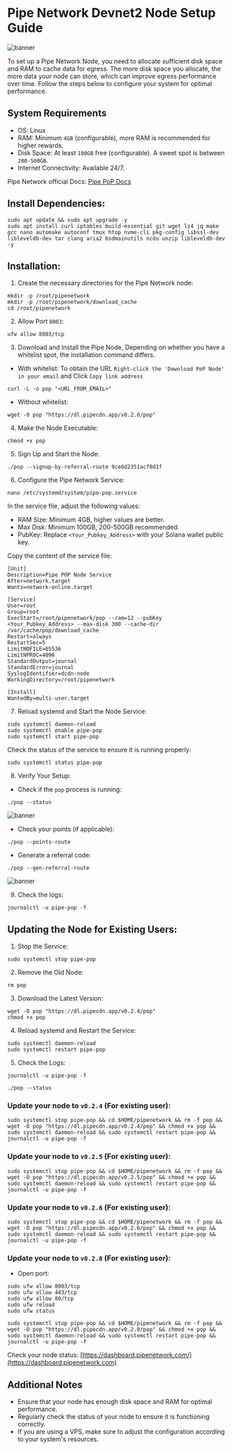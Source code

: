 # **Pipe Network Devnet2 Node Setup Guide**

![banner](https://github.com/SKaaalper/PipeNetwork-Devnet2/blob/main/image3.png)

To set up a Pipe Network Node, you need to allocate sufficient disk space and RAM to cache data for egress. The more disk space you allocate, the more data your node can store, which can improve egress performance over time. Follow the steps below to configure your system for optimal performance.

## System Requirements

- OS: Linux
- RAM: Minimum `4GB` (configurable), more RAM is recommended for higher rewards.
- Disk Space: At least `100GB` free (configurable). A sweet spot is between `200-500GB`.
- Internet Connectivity: Available 24/7.

Pipe Network official Docs: [Pipe PoP Docs](https://docs.pipe.network/devnet-2)

## Install Dependencies:

```
sudo apt update && sudo apt upgrade -y
sudo apt install curl iptables build-essential git wget lz4 jq make gcc nano automake autoconf tmux htop nvme-cli pkg-config libssl-dev libleveldb-dev tar clang aria2 bsdmainutils ncdu unzip libleveldb-dev -y
```

## Installation:

1. Create the necessary directories for the Pipe Network node:
```
mkdir -p /root/pipenetwork
mkdir -p /root/pipenetwork/download_cache
cd /root/pipenetwork
```

2. Allow Port `8003`:
```
ufw allow 8003/tcp
```

3. Download and Install the Pipe Node, Depending on whether you have a whitelist spot, the installation command differs.
- With whitelist: To obtain the URL `Right-click the 'Download PoP Node' in your email` and Click `Copy link address`
```
curl -L -o pop "<URL_FROM_EMAIL>"
```

- Without whitelist:
```
wget -O pop "https://dl.pipecdn.app/v0.2.8/pop"
```

4. Make the Node Executable:
```
chmod +x pop
```

5. Sign Up and Start the Node:
```
./pop --signup-by-referral-route 9ce6d2351acf8d1f
```

6. Configure the Pipe Network Service:
```
nano /etc/systemd/system/pipe-pop.service
```

In the service file, adjust the following values:

- RAM Size: Minimum 4GB, higher values are better.
- Max Disk: Minimum 100GB, 200-500GB recommended.
- PubKey: Replace `<Your_Pubkey_Address>` with your Solana wallet public key.

Copy the content of the service file:
```
[Unit]
Description=Pipe POP Node Service
After=network.target
Wants=network-online.target

[Service]
User=root
Group=root
ExecStart=/root/pipenetwork/pop --ram=12 --pubKey <Your_Pubkey_Address> --max-disk 300 --cache-dir /var/cache/pop/download_cache
Restart=always
RestartSec=5
LimitNOFILE=65536
LimitNPROC=4096
StandardOutput=journal
StandardError=journal
SyslogIdentifier=dcdn-node
WorkingDirectory=/root/pipenetwork

[Install]
WantedBy=multi-user.target
```

7. Reload systemd and Start the Node Service:
```
sudo systemctl daemon-reload
sudo systemctl enable pipe-pop
sudo systemctl start pipe-pop
```

Check the status of the service to ensure it is running properly:
```
sudo systemctl status pipe-pop
```

8. Verify Your Setup:
- Check if the `pop` process is running:
```
./pop --status
```
![banner](https://github.com/SKaaalper/PipeNetwork-Devnet2/blob/main/image1.png)
- Check your points (if applicable):
```
./pop --points-route
```
- Generate a referral code:
```
./pop --gen-referral-route
```
![banner](https://github.com/SKaaalper/PipeNetwork-Devnet2/blob/main/image2.png)

9. Check the logs:
```
journalctl -u pipe-pop -f
```


## Updating the Node for Existing Users:

1. Stop the Service:
```
sudo systemctl stop pipe-pop
```

2. Remove the Old Node:
```
rm pop
```

3. Download the Latest Version:
```
wget -O pop "https://dl.pipecdn.app/v0.2.4/pop"
chmod +x pop
```

4. Reload systemd and Restart the Service:
```
sudo systemctl daemon-reload
sudo systemctl restart pipe-pop
```

5. Check the Logs:
```
journalctl -u pipe-pop -f
```
```
./pop --status
```

### Update your node to `v0.2.4` (For existing user):
```
sudo systemctl stop pipe-pop && cd $HOME/pipenetwork && rm -f pop && wget -O pop "https://dl.pipecdn.app/v0.2.4/pop" && chmod +x pop && sudo systemctl daemon-reload && sudo systemctl restart pipe-pop && journalctl -u pipe-pop -f
```



### Update your node to `v0.2.5` (For existing user):
```
sudo systemctl stop pipe-pop && cd $HOME/pipenetwork && rm -f pop && wget -O pop "https://dl.pipecdn.app/v0.2.5/pop" && chmod +x pop && sudo systemctl daemon-reload && sudo systemctl restart pipe-pop && journalctl -u pipe-pop -f
```

### Update your node to `v0.2.6` (For existing user):
```
sudo systemctl stop pipe-pop && cd $HOME/pipenetwork && rm -f pop && wget -O pop "https://dl.pipecdn.app/v0.2.6/pop" && chmod +x pop && sudo systemctl daemon-reload && sudo systemctl restart pipe-pop && journalctl -u pipe-pop -f
```

### Update your node to `v0.2.8` (For existing user):
- Open port:
```
sudo ufw allow 8003/tcp
sudo ufw allow 443/tcp
sudo ufw allow 80/tcp
sudo ufw reload
sudo ufw status
```

```
sudo systemctl stop pipe-pop && cd $HOME/pipenetwork && rm -f pop && wget -O pop "https://dl.pipecdn.app/v0.2.8/pop" && chmod +x pop && sudo systemctl daemon-reload && sudo systemctl restart pipe-pop && journalctl -u pipe-pop -f
```


Check your node status: [https://dashboard.pipenetwork.com/](https://dashboard.pipenetwork.com)


## Additional Notes
- Ensure that your node has enough disk space and RAM for optimal performance.
- Regularly check the status of your node to ensure it is functioning correctly.
- If you are using a VPS, make sure to adjust the configuration according to your system's resources.
